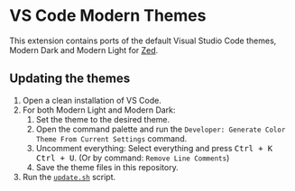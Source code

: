 # VS Code Modern Themes

This extension contains ports of the default Visual Studio Code themes, Modern Dark and Modern Light for [Zed](https://zed.dev).

## Updating the themes

1. Open a clean installation of VS Code.
2. For both Modern Light and Modern Dark:
    1. Set the theme to the desired theme.
    2. Open the command palette and run the `Developer: Generate Color Theme From Current Settings` command.
    3. Uncomment everything: Select everything and press <kbd>Ctrl + K Ctrl + U</kbd>. (Or by command: `Remove Line Comments`)
    4. Save the theme files in this repository.
3. Run the [`update.sh`](update.sh) script.
